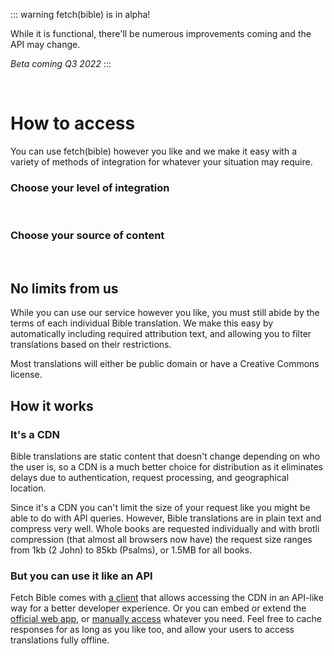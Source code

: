 
<script setup>
import VPButton from 'vitepress/client/theme-default/components/VPButton.vue'
</script>


::: warning fetch(bible) is in alpha!

While it is functional, there'll be numerous improvements coming and the API may change.

_Beta coming Q3 2022_
:::

&nbsp;


# How to access

You can use fetch(bible) however you like and we make it easy with a variety of methods of integration for whatever your situation may require.

### Choose your level of integration
&nbsp;
<VPButton href='/access/app/' text="UI" theme='alt'></VPButton>
&nbsp;
<VPButton href='/access/client/' text="API" theme='alt'></VPButton>
&nbsp;
<VPButton href='/access/manual/' text="Manual" theme='alt'></VPButton>


### Choose your source of content
&nbsp;
<VPButton href='/access/collections/' text="Official" theme='alt'></VPButton>
&nbsp;
<VPButton href='/access/collections/' text="Custom" theme='alt'></VPButton>



## No limits from us
While you can use our service however you like, you must still abide by the terms of each individual Bible translation. We make this easy by automatically including required attribution text, and allowing you to filter translations based on their restrictions.

Most translations will either be public domain or have a Creative Commons license.

## How it works

### It's a CDN
Bible translations are static content that doesn't change depending on who the user is, so a CDN is a much better choice for distribution as it eliminates delays due to authentication, request processing, and geographical location.

Since it's a CDN you can't limit the size of your request like you might be able to do with API queries. However, Bible translations are in plain text and compress very well. Whole books are requested individually and with brotli compression (that almost all browsers now have) the request size ranges from 1kb (2 John) to 85kb (Psalms), or 1.5MB for all books.

### But you can use it like an API
Fetch Bible comes with [a client](/access/client/) that allows accessing the CDN in an API-like way for a better developer experience. Or you can embed or extend the [official web app](/access/app/), or [manually access](/access/manual/) whatever you need. Feel free to cache responses for as long as you like too, and allow your users to access translations fully offline.
